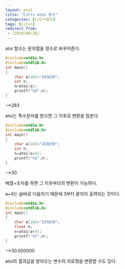 ```yaml
---
layout: post
title: "C/C++ atoi 함수"
categories: [C/C++함수]
tags: [C/C++]
redirect_from:
 - /2019/09/26/
---
```


atoi 함수는 문자열을 정수로 바꾸어준다.
```c
#include<stdio.h>
#include<stdlib.h>
int main()
{
	char a[10]="283@30";
	int n;
	n=atoi(a);
	printf("%d",n);
}
```
-->283

atoi는 특수문자를 받으면 그 이후로 변환을 멈춘다.

```c
#include<stdio.h>
#include<stdlib.h>
int main()
{
	char a[10]="283@30";
	int n;
	n=atoi(a+4);
	printf("%d",n);
}
```
-->30

배열+숫자를 하면 그 이후부터의 변환이 가능하다.

a+4는 @바로 다음이기 때문에 3부터 끝까지 출력되는 것이다.

```c
#include<stdio.h>
#include<stdlib.h>
int main()
{
	char a[10]="283@30";
	float n;
	n=atoi(a+4);
	printf("%f",n);
}
```
-->30.000000

atoi의 결과값을 받아오는 변수의 자료형을 변환할 수도 있다.
